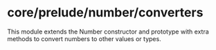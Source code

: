 # core/prelude/number/converters

This module extends the Number constructor and prototype with extra methods to convert numbers to other values or types.

